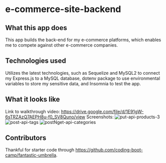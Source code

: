 # e-commerce-site-backend

## What this app does
This app builds the back-end for my e-commerce platforms, which enables me to compete against other e-commerce companies.

## Technologies used
Utilizes the latest technologies, such as Sequelize and MySQL2 to connect my Express.js to a MySQL database, dotenv package to use environmental variables to store my sensitive data, and Insomnia to test the app.

## What it looks like
Link to walkthrough video: https://drive.google.com/file/d/1E91gW-6sTRZAzQ7AEPH8u-f0_SV8Quno/view
Screenshots:
![put-api-products-3](https://user-images.githubusercontent.com/95206117/164938446-8cc2334d-a1b2-4869-8ce7-717b5f982b4d.JPG)
![post-api-tags](https://user-images.githubusercontent.com/95206117/164938452-2d1f98c2-f538-4064-8abd-28d67d45004d.JPG)
![postNget-api-categories](https://user-images.githubusercontent.com/95206117/164938455-7d07e461-2e86-4b7d-b67b-3283b0eb6d50.JPG)

## Contributors

Thankful for starter code through https://github.com/coding-boot-camp/fantastic-umbrella.

